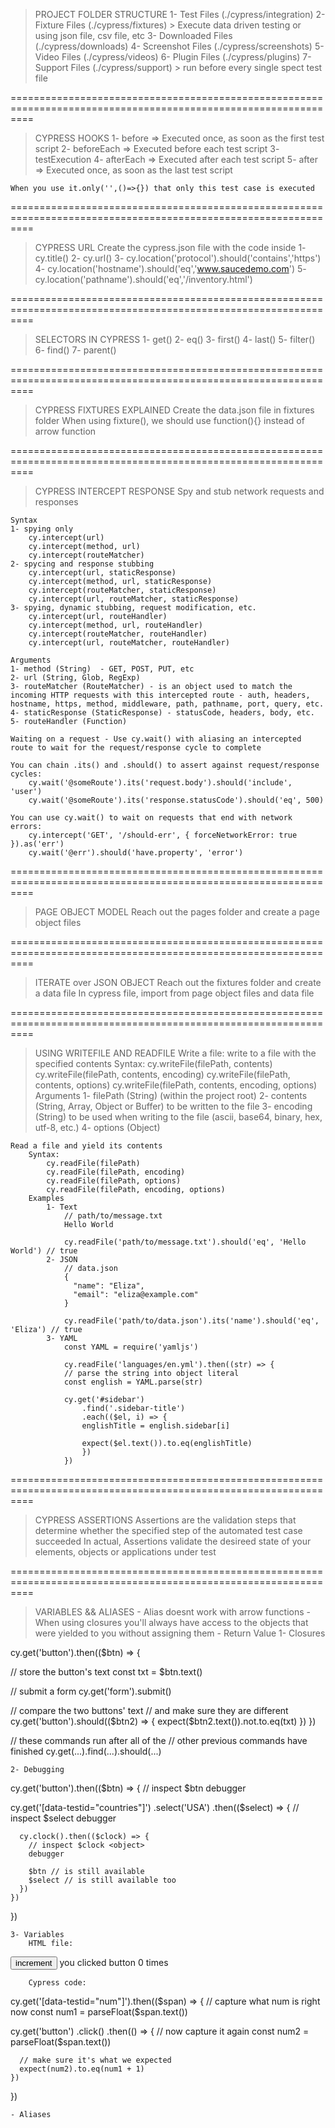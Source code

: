 > PROJECT FOLDER STRUCTURE 
    1- Test Files (./cypress/integration)
    2- Fixture Files (./cypress/fixtures) > Execute data driven testing or using json file, csv file, etc
    3- Downloaded Files (./cypress/downloads)
    4- Screenshot Files (./cypress/screenshots)
    5- Video Files (./cypress/videos)
    6- Plugin Files (./cypress/plugins)
    7- Support Files (./cypress/support) > run before every single spect test file

================================================================================================================
> CYPRESS HOOKS
    1- before => Executed once, as soon as the first test script
    2- beforeEach => Executed before each test script
    3- testExecution
    4- afterEach => Executed after each test script
    5- after => Executed once, as soon as the last test script

    When you use it.only('',()=>{}) that only this test case is executed

================================================================================================================
> CYPRESS URL
    Create the cypress.json file with the code inside
    1- cy.title()
    2- cy.url()
    3- cy.location('protocol').should('contains','https')
    4- cy.location('hostname').should('eq','www.saucedemo.com')
    5- cy.location('pathname').should('eq','/inventory.html')

================================================================================================================
> SELECTORS IN CYPRESS
    1- get()
    2- eq()
    3- first()
    4- last()
    5- filter()
    6- find()
    7- parent()

================================================================================================================
> CYPRESS FIXTURES EXPLAINED
    Create the data.json file in fixtures folder
    When using fixture(), we should use function(){} instead of arrow function

================================================================================================================
> CYPRESS INTERCEPT RESPONSE
    Spy and stub network requests and responses

    Syntax
    1- spying only
        cy.intercept(url)
        cy.intercept(method, url)
        cy.intercept(routeMatcher)
    2- spycing and response stubbing
        cy.intercept(url, staticResponse)
        cy.intercept(method, url, staticResponse)
        cy.intercept(routeMatcher, staticResponse)
        cy.intercept(url, routeMatcher, staticResponse)
    3- spying, dynamic stubbing, request modification, etc.
        cy.intercept(url, routeHandler)
        cy.intercept(method, url, routeHandler)
        cy.intercept(routeMatcher, routeHandler)
        cy.intercept(url, routeMatcher, routeHandler)

    Arguments
    1- method (String)  - GET, POST, PUT, etc
    2- url (String, Glob, RegExp)
    3- routeMatcher (RouteMatcher) - is an object used to match the incoming HTTP requests with this intercepted route - auth, headers, hostname, https, method, middleware, path, pathname, port, query, etc.
    4- staticResponse (StaticResponse) - statusCode, headers, body, etc.
    5- routeHandler (Function)

    Waiting on a request - Use cy.wait() with aliasing an intercepted route to wait for the request/response cycle to complete

    You can chain .its() and .should() to assert against request/response cycles: 
        cy.wait('@someRoute').its('request.body').should('include', 'user')
        cy.wait('@someRoute').its('response.statusCode').should('eq', 500)

    You can use cy.wait() to wait on requests that end with network errors:
        cy.intercept('GET', '/should-err', { forceNetworkError: true }).as('err')
        cy.wait('@err').should('have.property', 'error')

================================================================================================================
> PAGE OBJECT MODEL
    Reach out the pages folder and create a page object files
    
================================================================================================================
> ITERATE over JSON OBJECT
    Reach out the fixtures folder and create a data file
    In cypress file, import from page object files and data file

================================================================================================================
> USING WRITEFILE AND READFILE
    Write a file: write to a file with the specified contents
        Syntax:
            cy.writeFile(filePath, contents)
            cy.writeFile(filePath, contents, encoding)
            cy.writeFile(filePath, contents, options)
            cy.writeFile(filePath, contents, encoding, options)
        Arguments
            1- filePath (String) (within the project root)
            2- contents (String, Array, Object or Buffer) to be written to the file
            3- encoding (String) to be used when writing to the file (ascii, base64, binary, hex, utf-8, etc.)
            4- options (Object)
    
    Read a file and yield its contents
        Syntax:
            cy.readFile(filePath)
            cy.readFile(filePath, encoding)
            cy.readFile(filePath, options)
            cy.readFile(filePath, encoding, options)
        Examples
            1- Text
                // path/to/message.txt
                Hello World

                cy.readFile('path/to/message.txt').should('eq', 'Hello World') // true
            2- JSON
                // data.json
                {
                  "name": "Eliza",
                  "email": "eliza@example.com"
                }

                cy.readFile('path/to/data.json').its('name').should('eq', 'Eliza') // true
            3- YAML
                const YAML = require('yamljs')

                cy.readFile('languages/en.yml').then((str) => {
                // parse the string into object literal
                const english = YAML.parse(str)

                cy.get('#sidebar')
                    .find('.sidebar-title')
                    .each(($el, i) => {
                    englishTitle = english.sidebar[i]

                    expect($el.text()).to.eq(englishTitle)
                    })
                })

================================================================================================================
> CYPRESS ASSERTIONS
    Assertions are the validation steps that determine whether the specified step of the automated test case succeeded
    In actual, Assertions validate the desireed state of your elements, objects or applications under test
    
================================================================================================================
> VARIABLES && ALIASES
    - Alias doesnt work with arrow functions
    - When using closures you'll always have access to the objects that were yielded to you without assigning them
    - Return Value
    1- Closures

cy.get('button').then(($btn) => {

  // store the button's text
  const txt = $btn.text()

  // submit a form
  cy.get('form').submit()

  // compare the two buttons' text
  // and make sure they are different
  cy.get('button').should(($btn2) => {
    expect($btn2.text()).not.to.eq(txt)
  })
})

// these commands run after all of the
// other previous commands have finished
cy.get(...).find(...).should(...)

    2- Debugging

cy.get('button').then(($btn) => {
  // inspect $btn <object>
  debugger

  cy.get('[data-testid="countries"]')
    .select('USA')
    .then(($select) => {
      // inspect $select <object>
      debugger

      cy.clock().then(($clock) => {
        // inspect $clock <object>
        debugger

        $btn // is still available
        $select // is still available too
      })
    })
})

    3- Variables
        HTML file:
<button>increment</button>
you clicked button <span data-testid="num">0</span> times
        
        Cypress code:
cy.get('[data-testid="num"]').then(($span) => {
  // capture what num is right now
  const num1 = parseFloat($span.text())

  cy.get('button')
    .click()
    .then(() => {
      // now capture it again
      const num2 = parseFloat($span.text())

      // make sure it's what we expected
      expect(num2).to.eq(num1 + 1)
    })
})

    - Aliases
    